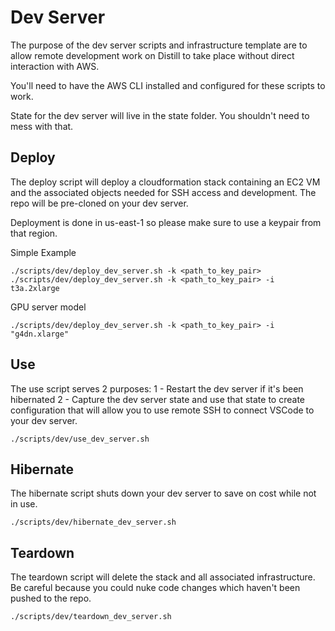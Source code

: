 # Dev Server
The purpose of the dev server scripts and infrastructure template are to allow remote development work on Distill to take place without direct interaction with AWS.

You'll need to have the AWS CLI installed and configured for these scripts to work.

State for the dev server will live in the state folder. You shouldn't need to mess with that.

## Deploy
The deploy script will deploy a cloudformation stack containing an EC2 VM and the associated objects needed for SSH access and development. The repo will be pre-cloned on your dev server.

Deployment is done in us-east-1 so please make sure to use a keypair from that region.

Simple Example
```
./scripts/dev/deploy_dev_server.sh -k <path_to_key_pair>
./scripts/dev/deploy_dev_server.sh -k <path_to_key_pair> -i t3a.2xlarge
```

GPU server model
```
./scripts/dev/deploy_dev_server.sh -k <path_to_key_pair> -i "g4dn.xlarge"
```

## Use
The use script serves 2 purposes:
1 - Restart the dev server if it's been hibernated
2 - Capture the dev server state and use that state to create configuration that will allow you to use remote SSH to connect VSCode to your dev server.
```
./scripts/dev/use_dev_server.sh
```

## Hibernate
The hibernate script shuts down your dev server to save on cost while not in use.
```
./scripts/dev/hibernate_dev_server.sh
```

## Teardown
The teardown script will delete the stack and all associated infrastructure. Be careful because you could nuke code changes which haven't been pushed to the repo.
```
./scripts/dev/teardown_dev_server.sh
```